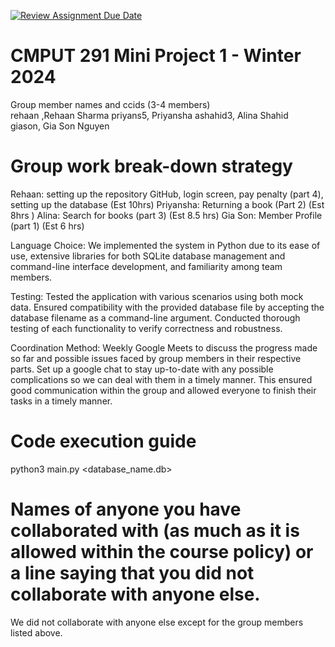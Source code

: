 [![Review Assignment Due Date](https://classroom.github.com/assets/deadline-readme-button-24ddc0f5d75046c5622901739e7c5dd533143b0c8e959d652212380cedb1ea36.svg)](https://classroom.github.com/a/50dc0VUx)
# CMPUT 291 Mini Project 1 - Winter 2024  
Group member names and ccids (3-4 members)  
  rehaan ,Rehaan Sharma 
  priyans5, Priyansha
  ashahid3, Alina Shahid  
  giason, Gia Son Nguyen

# Group work break-down strategy
Rehaan: setting up the repository  GitHub, login screen, pay penalty (part 4), setting up the database (Est 10hrs)
Priyansha: Returning a book (Part 2) (Est 8hrs )
Alina: Search for books (part 3) (Est 8.5 hrs)
Gia Son: Member Profile (part 1) (Est 6 hrs)

Language Choice: We  implemented the system in Python due to its ease of use, extensive libraries for both SQLite database management and command-line interface development, and familiarity among team members.

Testing: Tested the application with various scenarios using both mock data.
Ensured compatibility with the provided database file by accepting the database filename as a command-line argument.
Conducted thorough testing of each functionality to verify correctness and robustness.

Coordination Method: Weekly Google Meets to discuss the progress made so far and possible issues faced by group members in their respective parts. Set up a google chat to stay up-to-date with any possible complications so we can deal with them in a timely manner. This ensured good communication within the group and allowed everyone to finish their tasks in a timely manner.

# Code execution guide
python3 main.py <database_name.db>

# Names of anyone you have collaborated with (as much as it is allowed within the course policy) or a line saying that you did not collaborate with anyone else.  
We did not collaborate with anyone else except for the group members listed above.
